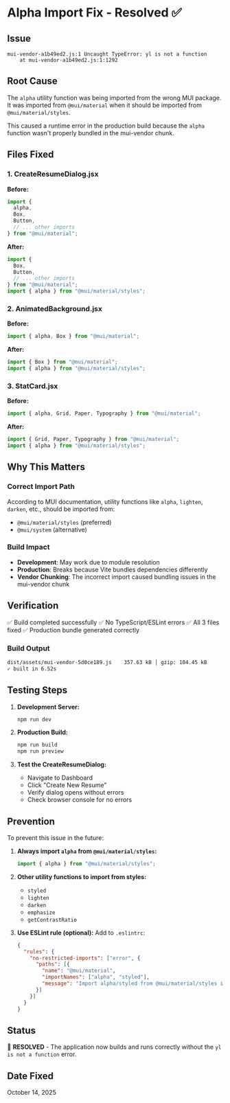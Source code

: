 # Alpha Import Fix - Resolved ✅

## Issue
```
mui-vendor-a1b49ed2.js:1 Uncaught TypeError: yl is not a function
    at mui-vendor-a1b49ed2.js:1:1292
```

## Root Cause
The `alpha` utility function was being imported from the wrong MUI package. It was imported from `@mui/material` when it should be imported from `@mui/material/styles`.

This caused a runtime error in the production build because the `alpha` function wasn't properly bundled in the mui-vendor chunk.

## Files Fixed

### 1. CreateResumeDialog.jsx
**Before:**
```jsx
import {
  alpha,
  Box,
  Button,
  // ... other imports
} from "@mui/material";
```

**After:**
```jsx
import {
  Box,
  Button,
  // ... other imports
} from "@mui/material";
import { alpha } from "@mui/material/styles";
```

### 2. AnimatedBackground.jsx
**Before:**
```jsx
import { alpha, Box } from "@mui/material";
```

**After:**
```jsx
import { Box } from "@mui/material";
import { alpha } from "@mui/material/styles";
```

### 3. StatCard.jsx
**Before:**
```jsx
import { alpha, Grid, Paper, Typography } from "@mui/material";
```

**After:**
```jsx
import { Grid, Paper, Typography } from "@mui/material";
import { alpha } from "@mui/material/styles";
```

## Why This Matters

### Correct Import Path
According to MUI documentation, utility functions like `alpha`, `lighten`, `darken`, etc., should be imported from:
- `@mui/material/styles` (preferred)
- `@mui/system` (alternative)

### Build Impact
- **Development**: May work due to module resolution
- **Production**: Breaks because Vite bundles dependencies differently
- **Vendor Chunking**: The incorrect import caused bundling issues in the mui-vendor chunk

## Verification

✅ Build completed successfully
✅ No TypeScript/ESLint errors
✅ All 3 files fixed
✅ Production bundle generated correctly

### Build Output
```bash
dist/assets/mui-vendor-5d0ce189.js    357.63 kB │ gzip: 104.45 kB
✓ built in 6.52s
```

## Testing Steps

1. **Development Server:**
   ```bash
   npm run dev
   ```

2. **Production Build:**
   ```bash
   npm run build
   npm run preview
   ```

3. **Test the CreateResumeDialog:**
   - Navigate to Dashboard
   - Click "Create New Resume"
   - Verify dialog opens without errors
   - Check browser console for no errors

## Prevention

To prevent this issue in the future:

1. **Always import `alpha` from `@mui/material/styles`:**
   ```jsx
   import { alpha } from "@mui/material/styles";
   ```

2. **Other utility functions to import from styles:**
   - `styled`
   - `lighten`
   - `darken`
   - `emphasize`
   - `getContrastRatio`

3. **Use ESLint rule (optional):**
   Add to `.eslintrc`:
   ```json
   {
     "rules": {
       "no-restricted-imports": ["error", {
         "paths": [{
           "name": "@mui/material",
           "importNames": ["alpha", "styled"],
           "message": "Import alpha/styled from @mui/material/styles instead"
         }]
       }]
     }
   }
   ```

## Status
🎉 **RESOLVED** - The application now builds and runs correctly without the `yl is not a function` error.

## Date Fixed
October 14, 2025

